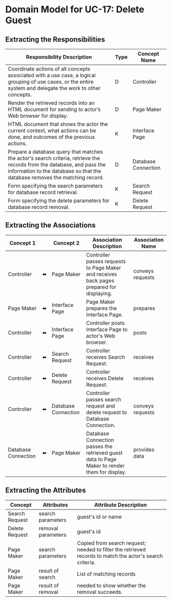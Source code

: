 # Domain Model for UC-17: Delete Guest

## Extracting the Responsibilities

| Responsibility Description | Type | Concept Name |
| -------------------------- | ---- | ------------ |
| Coordinate actions of all concepts associated with a use case, a logical grouping of use cases, or the entire system and delegate the work to other concepts. | D | Controller |
| Render the retrieved records into an HTML document for sending to actor’s Web browser for display. | D | Page Maker |
| HTML document that shows the actor the current context, what actions can be done, and outcomes of the previous actions. | K | Interface Page |
| Prepare a database query that matches the actor's search criteria, retrieve the records from the database, and pass the information to the database so that the database removes the matching record. | D | Database Connection |
| Form specifying the search parameters for database record retrieval. | K | Search Request |
| Form specifying the delete parameters for database record removal. | K | Delete Request |


## Extracting the Associations

| Concept 1           |    | Concept 2           | Association Description | Association Name |
| ------------------- | -- | ------------------- | ----------------------- | ---------------- |
| Controller          | ⬌ | Page Maker          | Controller passes requests to Page Maker and receives back pages prepared for displaying. | conveys requests |
| Page Maker          | ⬌ | Interface Page      | Page Maker prepares the Interface Page. | prepares |
| Controller          | ⬌ | Interface Page      | Controller posts Interface Page to actor's Web browser. | posts |
| Controller          | ⬌ | Search Request      | Controller receives Search Request. | receives |
| Controller          | ⬌ | Delete Request      | Controller receives Delete Request. | receives |
| Controller          | ⬌ | Database Connection | Controller passes search request and delete request to Database Connection. | conveys requests |
| Database Connection | ⬌ | Page Maker          | Database Connection passes the retrieved guest data to Page Maker to render them for display. | provides data |



## Extracting the Attributes

| Concept | Attributes | Attribute Description |
| ------- | ---------- | --------------------- |
| Search Request | search parameters | guest's id or name |
| Delete Request | removal parameters | guest's id |
| Page Maker | search parameters | Copied from search request; needed to filter the retrieved records to match the actor's search criteria. |
| Page Maker | result of search | List of matching records |
| Page Maker | result of removal | needed to show whether the removal succeeds. |
